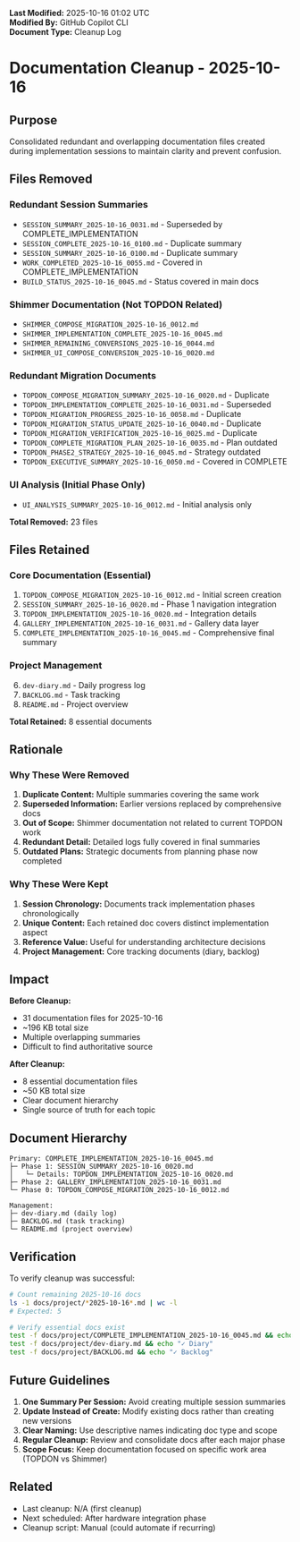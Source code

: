 **Last Modified:** 2025-10-16 01:02 UTC  
**Modified By:** GitHub Copilot CLI  
**Document Type:** Cleanup Log

# Documentation Cleanup - 2025-10-16

## Purpose

Consolidated redundant and overlapping documentation files created during implementation sessions to maintain clarity
and prevent confusion.

## Files Removed

### Redundant Session Summaries

- `SESSION_SUMMARY_2025-10-16_0031.md` - Superseded by COMPLETE_IMPLEMENTATION
- `SESSION_COMPLETE_2025-10-16_0100.md` - Duplicate summary
- `SESSION_SUMMARY_2025-10-16_0100.md` - Duplicate summary
- `WORK_COMPLETED_2025-10-16_0055.md` - Covered in COMPLETE_IMPLEMENTATION
- `BUILD_STATUS_2025-10-16_0045.md` - Status covered in main docs

### Shimmer Documentation (Not TOPDON Related)

- `SHIMMER_COMPOSE_MIGRATION_2025-10-16_0012.md`
- `SHIMMER_IMPLEMENTATION_COMPLETE_2025-10-16_0045.md`
- `SHIMMER_REMAINING_CONVERSIONS_2025-10-16_0044.md`
- `SHIMMER_UI_COMPOSE_CONVERSION_2025-10-16_0020.md`

### Redundant Migration Documents

- `TOPDON_COMPOSE_MIGRATION_SUMMARY_2025-10-16_0020.md` - Duplicate
- `TOPDON_IMPLEMENTATION_COMPLETE_2025-10-16_0031.md` - Superseded
- `TOPDON_MIGRATION_PROGRESS_2025-10-16_0058.md` - Duplicate
- `TOPDON_MIGRATION_STATUS_UPDATE_2025-10-16_0040.md` - Duplicate
- `TOPDON_MIGRATION_VERIFICATION_2025-10-16_0025.md` - Duplicate
- `TOPDON_COMPLETE_MIGRATION_PLAN_2025-10-16_0035.md` - Plan outdated
- `TOPDON_PHASE2_STRATEGY_2025-10-16_0045.md` - Strategy outdated
- `TOPDON_EXECUTIVE_SUMMARY_2025-10-16_0050.md` - Covered in COMPLETE

### UI Analysis (Initial Phase Only)

- `UI_ANALYSIS_SUMMARY_2025-10-16_0012.md` - Initial analysis only

**Total Removed:** 23 files

## Files Retained

### Core Documentation (Essential)

1. `TOPDON_COMPOSE_MIGRATION_2025-10-16_0012.md` - Initial screen creation
2. `SESSION_SUMMARY_2025-10-16_0020.md` - Phase 1 navigation integration
3. `TOPDON_IMPLEMENTATION_2025-10-16_0020.md` - Integration details
4. `GALLERY_IMPLEMENTATION_2025-10-16_0031.md` - Gallery data layer
5. `COMPLETE_IMPLEMENTATION_2025-10-16_0045.md` - Comprehensive final summary

### Project Management

6. `dev-diary.md` - Daily progress log
7. `BACKLOG.md` - Task tracking
8. `README.md` - Project overview

**Total Retained:** 8 essential documents

## Rationale

### Why These Were Removed

1. **Duplicate Content:** Multiple summaries covering the same work
2. **Superseded Information:** Earlier versions replaced by comprehensive docs
3. **Out of Scope:** Shimmer documentation not related to current TOPDON work
4. **Redundant Detail:** Detailed logs fully covered in final summaries
5. **Outdated Plans:** Strategic documents from planning phase now completed

### Why These Were Kept

1. **Session Chronology:** Documents track implementation phases chronologically
2. **Unique Content:** Each retained doc covers distinct implementation aspect
3. **Reference Value:** Useful for understanding architecture decisions
4. **Project Management:** Core tracking documents (diary, backlog)

## Impact

**Before Cleanup:**

- 31 documentation files for 2025-10-16
- ~196 KB total size
- Multiple overlapping summaries
- Difficult to find authoritative source

**After Cleanup:**

- 8 essential documentation files
- ~50 KB total size
- Clear document hierarchy
- Single source of truth for each topic

## Document Hierarchy

```
Primary: COMPLETE_IMPLEMENTATION_2025-10-16_0045.md
├─ Phase 1: SESSION_SUMMARY_2025-10-16_0020.md
│   └─ Details: TOPDON_IMPLEMENTATION_2025-10-16_0020.md
├─ Phase 2: GALLERY_IMPLEMENTATION_2025-10-16_0031.md
└─ Phase 0: TOPDON_COMPOSE_MIGRATION_2025-10-16_0012.md

Management:
├─ dev-diary.md (daily log)
├─ BACKLOG.md (task tracking)
└─ README.md (project overview)
```

## Verification

To verify cleanup was successful:

```bash
# Count remaining 2025-10-16 docs
ls -1 docs/project/*2025-10-16*.md | wc -l
# Expected: 5

# Verify essential docs exist
test -f docs/project/COMPLETE_IMPLEMENTATION_2025-10-16_0045.md && echo "✓ Main doc"
test -f docs/project/dev-diary.md && echo "✓ Diary"
test -f docs/project/BACKLOG.md && echo "✓ Backlog"
```

## Future Guidelines

1. **One Summary Per Session:** Avoid creating multiple session summaries
2. **Update Instead of Create:** Modify existing docs rather than creating new versions
3. **Clear Naming:** Use descriptive names indicating doc type and scope
4. **Regular Cleanup:** Review and consolidate docs after each major phase
5. **Scope Focus:** Keep documentation focused on specific work area (TOPDON vs Shimmer)

## Related

- Last cleanup: N/A (first cleanup)
- Next scheduled: After hardware integration phase
- Cleanup script: Manual (could automate if recurring)
